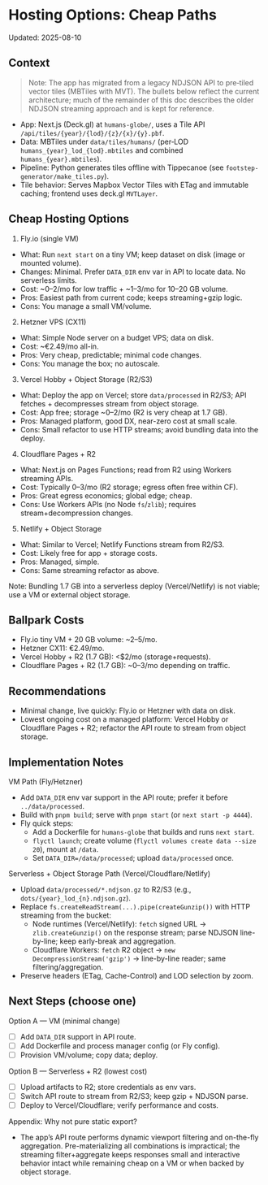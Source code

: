 # Hosting Options: Cheap Paths

Updated: 2025-08-10

## Context

> Note: The app has migrated from a legacy NDJSON API to pre‑tiled vector tiles (MBTiles with MVT). The bullets below reflect the current architecture; much of the remainder of this doc describes the older NDJSON streaming approach and is kept for reference.

- App: Next.js (Deck.gl) at `humans-globe/`, uses a Tile API `/api/tiles/{year}/{lod}/{z}/{x}/{y}.pbf`.
- Data: MBTiles under `data/tiles/humans/` (per‑LOD `humans_{year}_lod_{lod}.mbtiles` and combined `humans_{year}.mbtiles`).
- Pipeline: Python generates tiles offline with Tippecanoe (see `footstep-generator/make_tiles.py`).
- Tile behavior: Serves Mapbox Vector Tiles with ETag and immutable caching; frontend uses deck.gl `MVTLayer`.

## Cheap Hosting Options

1) Fly.io (single VM)
- What: Run `next start` on a tiny VM; keep dataset on disk (image or mounted volume).
- Changes: Minimal. Prefer `DATA_DIR` env var in API to locate data. No serverless limits.
- Cost: ~$0–$2/mo for low traffic + ~$1–$3/mo for 10–20 GB volume.
- Pros: Easiest path from current code; keeps streaming+gzip logic.
- Cons: You manage a small VM/volume.

2) Hetzner VPS (CX11)
- What: Simple Node server on a budget VPS; data on disk.
- Cost: ~€2.49/mo all-in.
- Pros: Very cheap, predictable; minimal code changes.
- Cons: You manage the box; no autoscale.

3) Vercel Hobby + Object Storage (R2/S3)
- What: Deploy the app on Vercel; store `data/processed` in R2/S3; API fetches + decompresses stream from object storage.
- Cost: App free; storage ~$0–$2/mo (R2 is very cheap at 1.7 GB).
- Pros: Managed platform, good DX, near-zero cost at small scale.
- Cons: Small refactor to use HTTP streams; avoid bundling data into the deploy.

4) Cloudflare Pages + R2
- What: Next.js on Pages Functions; read from R2 using Workers streaming APIs.
- Cost: Typically $0–$3/mo (R2 storage; egress often free within CF).
- Pros: Great egress economics; global edge; cheap.
- Cons: Use Workers APIs (no Node `fs`/`zlib`); requires stream+decompression changes.

5) Netlify + Object Storage
- What: Similar to Vercel; Netlify Functions stream from R2/S3.
- Cost: Likely free for app + storage costs.
- Pros: Managed, simple.
- Cons: Same streaming refactor as above.

Note: Bundling 1.7 GB into a serverless deploy (Vercel/Netlify) is not viable; use a VM or external object storage.

## Ballpark Costs

- Fly.io tiny VM + 20 GB volume: ~$2–$5/mo.
- Hetzner CX11: €2.49/mo.
- Vercel Hobby + R2 (1.7 GB): <$2/mo (storage+requests).
- Cloudflare Pages + R2 (1.7 GB): ~$0–$3/mo depending on traffic.

## Recommendations

- Minimal change, live quickly: Fly.io or Hetzner with data on disk.
- Lowest ongoing cost on a managed platform: Vercel Hobby or Cloudflare Pages + R2; refactor the API route to stream from object storage.

## Implementation Notes

VM Path (Fly/Hetzner)
- Add `DATA_DIR` env var support in the API route; prefer it before `../data/processed`.
- Build with `pnpm build`; serve with `pnpm start` (or `next start -p 4444`).
- Fly quick steps:
  - Add a Dockerfile for `humans-globe` that builds and runs `next start`.
  - `flyctl launch`; create volume (`flyctl volumes create data --size 20`), mount at `/data`.
  - Set `DATA_DIR=/data/processed`; upload `data/processed` once.

Serverless + Object Storage Path (Vercel/Cloudflare/Netlify)
- Upload `data/processed/*.ndjson.gz` to R2/S3 (e.g., `dots/{year}_lod_{n}.ndjson.gz`).
- Replace `fs.createReadStream(...).pipe(createGunzip())` with HTTP streaming from the bucket:
  - Node runtimes (Vercel/Netlify): `fetch` signed URL → `zlib.createGunzip()` on the response stream; parse NDJSON line-by-line; keep early-break and aggregation.
  - Cloudflare Workers: `fetch` R2 object → `new DecompressionStream('gzip')` → line-by-line reader; same filtering/aggregation.
- Preserve headers (ETag, Cache-Control) and LOD selection by zoom.

## Next Steps (choose one)

Option A — VM (minimal change)
- [ ] Add `DATA_DIR` support in API route.
- [ ] Add Dockerfile and process manager config (or Fly config).
- [ ] Provision VM/volume; copy data; deploy.

Option B — Serverless + R2 (lowest cost)
- [ ] Upload artifacts to R2; store credentials as env vars.
- [ ] Switch API route to stream from R2/S3; keep gzip + NDJSON parse.
- [ ] Deploy to Vercel/Cloudflare; verify performance and costs.

Appendix: Why not pure static export?
- The app’s API route performs dynamic viewport filtering and on-the-fly aggregation. Pre-materializing all combinations is impractical; the streaming filter+aggregate keeps responses small and interactive behavior intact while remaining cheap on a VM or when backed by object storage.

